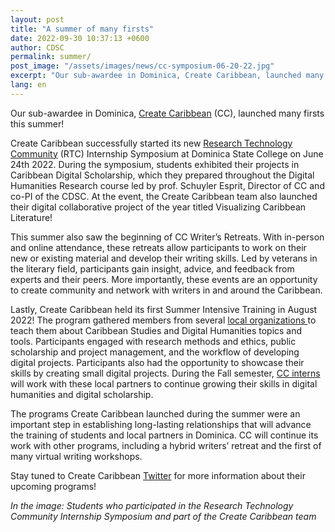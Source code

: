 ```yaml
---
layout: post
title: "A summer of many firsts"
date: 2022-09-30 10:37:13 +0600
author: CDSC
permalink: summer/
post_image: "/assets/images/news/cc-symposium-06-20-22.jpg"
excerpt: "Our sub-awardee in Dominica, Create Caribbean, launched many firsts this summer!"
lang: en
---
```


<p>Our sub-awardee in Dominica, <a href="https://createcaribbean.org/create/" target="_blank">Create Caribbean</a> (CC), launched many firsts this summer!</p>

<p>Create Caribbean successfully started its new <a href=" http://commonsbox.createcaribbean.org/" target="_blank">Research Technology Community</a> (RTC) Internship Symposium at Dominica State College on June 24th 2022. During the symposium, students exhibited their projects in Caribbean Digital Scholarship, which they prepared throughout the Digital Humanities Research course led by prof. Schuyler Esprit, Director of CC and co-PI of the CDSC. At the event, the Create Caribbean team also launched their digital collaborative project of the year titled Visualizing Caribbean Literature!</p> 

<p>This summer also saw the beginning of CC Writer’s Retreats. With in-person and online attendance, these retreats allow participants to work on their new or existing material and develop their writing skills. Led by veterans in the literary field, participants gain insight, advice, and feedback from experts and their peers. More importantly, these events are an opportunity to create community and network with writers in and around the Caribbean.</p> 

<p>Lastly, Create Caribbean held its first Summer Intensive Training in August 2022! The program gathered members from several <a href="https://createcaribbean.org/create/community-partners/" target="_blank">local organizations </a> to teach them about Caribbean Studies and Digital Humanities topics and tools. Participants engaged with research methods and ethics, public scholarship and project management, and the workflow of developing digital projects. Participants also had the opportunity to showcase their skills by creating small digital projects. During the Fall semester, <a href="https://createcaribbean.org/create/internship/" target="_blank">CC interns</a> will work with these local partners to continue growing their skills in digital humanities and digital scholarship.</p> 

<p>The programs Create Caribbean launched during the summer were an important step in establishing long-lasting relationships that will advance the training of students and local partners in Dominica. CC will continue its work with other programs, including a hybrid writers’ retreat and the first of many virtual writing workshops.</p>

<p>Stay tuned to Create Caribbean <a href="https://twitter.com/CreateCaribbean" target="_blank">Twitter</a> for more information about their upcoming programs!</p> 
<i>In the image: Students who participated in the Research Technology Community Internship Symposium and part of the Create Caribbean team</i>
